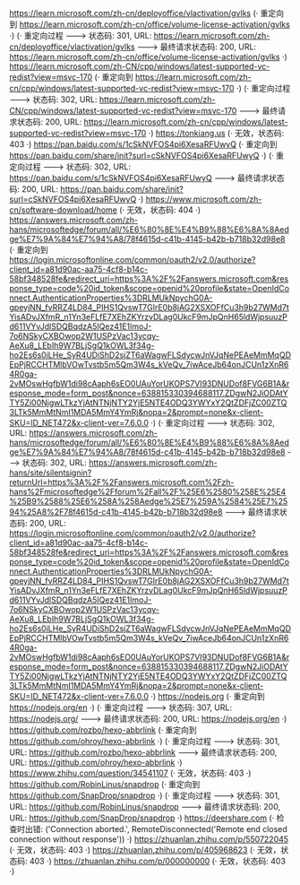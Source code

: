 https://learn.microsoft.com/zh-cn/deployoffice/vlactivation/gvlks (· 重定向到 https://learn.microsoft.com/zh-cn/office/volume-license-activation/gvlks ·)
(· 重定向过程 ---> 状态码: 301, URL: https://learn.microsoft.com/zh-cn/deployoffice/vlactivation/gvlks ---> 最终请求状态码: 200, URL: https://learn.microsoft.com/zh-cn/office/volume-license-activation/gvlks ·)
https://learn.microsoft.com/zh-CN/cpp/windows/latest-supported-vc-redist?view=msvc-170 (· 重定向到 https://learn.microsoft.com/zh-cn/cpp/windows/latest-supported-vc-redist?view=msvc-170 ·)
(· 重定向过程 ---> 状态码: 302, URL: https://learn.microsoft.com/zh-CN/cpp/windows/latest-supported-vc-redist?view=msvc-170 ---> 最终请求状态码: 200, URL: https://learn.microsoft.com/zh-cn/cpp/windows/latest-supported-vc-redist?view=msvc-170 ·)
https://tonkiang.us (· 无效，状态码: 403 ·)
https://pan.baidu.com/s/1cSkNVFOS4pi6XesaRFUwyQ (· 重定向到 https://pan.baidu.com/share/init?surl=cSkNVFOS4pi6XesaRFUwyQ ·)
(· 重定向过程 ---> 状态码: 302, URL: https://pan.baidu.com/s/1cSkNVFOS4pi6XesaRFUwyQ ---> 最终请求状态码: 200, URL: https://pan.baidu.com/share/init?surl=cSkNVFOS4pi6XesaRFUwyQ ·)
https://www.microsoft.com/zh-cn/software-download/home (· 无效，状态码: 404 ·)
https://answers.microsoft.com/zh-hans/microsoftedge/forum/all/%E6%80%8E%E4%B9%88%E6%8A%8Aedge%E7%9A%84%E7%94%A8/78f4615d-c41b-4145-b42b-b718b32d98e8 (· 重定向到 https://login.microsoftonline.com/common/oauth2/v2.0/authorize?client_id=a81d90ac-aa75-4cf8-b14c-58bf348528fe&redirect_uri=https%3A%2F%2Fanswers.microsoft.com&response_type=code%20id_token&scope=openid%20profile&state=OpenIdConnect.AuthenticationProperties%3DRLMUkNpychG0A-gpeyjNN_fvRRZ4LD84_PIHS1QvswT7GIrE0b8jAG2XSXOFfCu3h9b27WMd7tYisADvJXfmR_n1Yn3eFLfE7XEhZKYrzvDLag0UkcF9mJpQnH65ldWjpsuuzPd611VYvJdlSDQBqdzA5IQez41E1ImoJ-7o6NSkyCXBOwop2W1USPzVac13ycqy-AeXu8_LEbIh9W7BLjSgQ1kOWL3f34g-ho2Es6s0iLHe_SyR4UDiShD2sjZT6aWagwFLSdycwJnVJqNePEAeMmMqQDEpPjRCCHTMlbVOwTvstb5m5Qm3W4s_kVeQv_7iwAceJb64onJCUn1zXnR64R0ga-2vMOswHgfbW1di98cAaph6sEO0UAuYorUKOPS7VI93DNUDof8FVG6B1A&response_mode=form_post&nonce=638815330394688117.ZDgwN2JiODAtYTY5Zi00NjgwLTkzYjAtNTNjNTY2YjE5NTE4ODQ3YWYxY2QtZDFjZC00ZTQ3LTk5MmMtNmI1MDA5MmY4YmRj&nopa=2&prompt=none&x-client-SKU=ID_NET472&x-client-ver=7.6.0.0 ·)
(· 重定向过程 ---> 状态码: 302, URL: https://answers.microsoft.com/zh-hans/microsoftedge/forum/all/%E6%80%8E%E4%B9%88%E6%8A%8Aedge%E7%9A%84%E7%94%A8/78f4615d-c41b-4145-b42b-b718b32d98e8 ---> 状态码: 302, URL: https://answers.microsoft.com/zh-hans/site/silentsignin?returnUrl=https%3A%2F%2Fanswers.microsoft.com%2Fzh-hans%2Fmicrosoftedge%2Fforum%2Fall%2F%25E6%2580%258E%25E4%25B9%2588%25E6%258A%258Aedge%25E7%259A%2584%25E7%2594%25A8%2F78f4615d-c41b-4145-b42b-b718b32d98e8 ---> 最终请求状态码: 200, URL: https://login.microsoftonline.com/common/oauth2/v2.0/authorize?client_id=a81d90ac-aa75-4cf8-b14c-58bf348528fe&redirect_uri=https%3A%2F%2Fanswers.microsoft.com&response_type=code%20id_token&scope=openid%20profile&state=OpenIdConnect.AuthenticationProperties%3DRLMUkNpychG0A-gpeyjNN_fvRRZ4LD84_PIHS1QvswT7GIrE0b8jAG2XSXOFfCu3h9b27WMd7tYisADvJXfmR_n1Yn3eFLfE7XEhZKYrzvDLag0UkcF9mJpQnH65ldWjpsuuzPd611VYvJdlSDQBqdzA5IQez41E1ImoJ-7o6NSkyCXBOwop2W1USPzVac13ycqy-AeXu8_LEbIh9W7BLjSgQ1kOWL3f34g-ho2Es6s0iLHe_SyR4UDiShD2sjZT6aWagwFLSdycwJnVJqNePEAeMmMqQDEpPjRCCHTMlbVOwTvstb5m5Qm3W4s_kVeQv_7iwAceJb64onJCUn1zXnR64R0ga-2vMOswHgfbW1di98cAaph6sEO0UAuYorUKOPS7VI93DNUDof8FVG6B1A&response_mode=form_post&nonce=638815330394688117.ZDgwN2JiODAtYTY5Zi00NjgwLTkzYjAtNTNjNTY2YjE5NTE4ODQ3YWYxY2QtZDFjZC00ZTQ3LTk5MmMtNmI1MDA5MmY4YmRj&nopa=2&prompt=none&x-client-SKU=ID_NET472&x-client-ver=7.6.0.0 ·)
https://nodejs.org (· 重定向到 https://nodejs.org/en ·)
(· 重定向过程 ---> 状态码: 307, URL: https://nodejs.org/ ---> 最终请求状态码: 200, URL: https://nodejs.org/en ·)
https://github.com/rozbo/hexo-abbrlink (· 重定向到 https://github.com/ohroy/hexo-abbrlink ·)
(· 重定向过程 ---> 状态码: 301, URL: https://github.com/rozbo/hexo-abbrlink ---> 最终请求状态码: 200, URL: https://github.com/ohroy/hexo-abbrlink ·)
https://www.zhihu.com/question/34541107 (· 无效，状态码: 403 ·)
https://github.com/RobinLinus/snapdrop (· 重定向到 https://github.com/SnapDrop/snapdrop ·)
(· 重定向过程 ---> 状态码: 301, URL: https://github.com/RobinLinus/snapdrop ---> 最终请求状态码: 200, URL: https://github.com/SnapDrop/snapdrop ·)
https://deershare.com (· 检查时出错: ('Connection aborted.', RemoteDisconnected('Remote end closed connection without response')) ·)
https://zhuanlan.zhihu.com/p/550722045 (· 无效，状态码: 403 ·)
https://zhuanlan.zhihu.com/p/405968623 (· 无效，状态码: 403 ·)
https://zhuanlan.zhihu.com/p/000000000 (· 无效，状态码: 403 ·)
